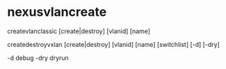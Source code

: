 # nexusvlancreate
createvlanclassic [create|destroy] [vlanid] [name] 

createdestroyvxlan [create|destroy] [vlanid] [name] [switchlist] [-d] [-dry]

-d debug
-dry dryrun
